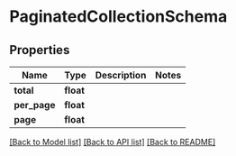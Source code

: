 # PaginatedCollectionSchema

## Properties

| Name         | Type      | Description | Notes |
| ------------ | --------- | ----------- | ----- |
| **total**    | **float** |             |
| **per_page** | **float** |             |
| **page**     | **float** |             |

[[Back to Model list]](../README.md#documentation-for-models) [[Back to API list]](../README.md#documentation-for-api-endpoints) [[Back to README]](../README.md)
